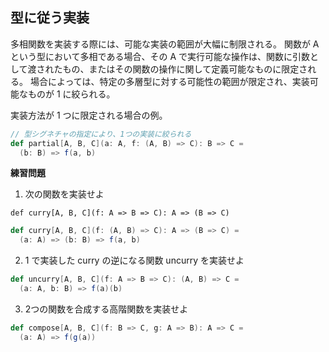 ## 型に従う実装
多相関数を実装する際には、可能な実装の範囲が大幅に制限される。 
関数が A という型において多相である場合、その A で実行可能な操作は、関数に引数として渡されたもの、またはその関数の操作に関して定義可能なものに限定される。
場合によっては、特定の多層型に対する可能性の範囲が限定され、実装可能なものが 1 に絞られる。

実装方法が 1 つに限定される場合の例。
```scala
// 型シグネチャの指定により、1つの実装に絞られる
def partial[A, B, C](a: A, f: (A, B) => C): B => C =
  (b: B) => f(a, b)
```

**練習問題**

1. 次の関数を実装せよ

`def curry[A, B, C](f: A => B => C): A => (B => C)`
```scala
def curry[A, B, C](f: (A, B) => C): A => (B => C) = 
  (a: A) => (b: B) => f(a, b)
```

2. 1 で実装した curry の逆になる関数 uncurry を実装せよ
```scala
def uncurry[A, B, C](f: A => B => C): (A, B) => C =
  (a: A, b: B) => f(a)(b)
```

3. 2つの関数を合成する高階関数を実装せよ
```scala
def compose[A, B, C](f: B => C, g: A => B): A => C =
  (a: A) => f(g(a))
```
